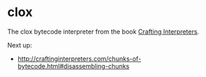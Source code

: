 # clox
The clox bytecode interpreter from the book [Crafting Interpreters](https://craftinginterpreters.com).

Next up:

- http://craftinginterpreters.com/chunks-of-bytecode.html#disassembling-chunks